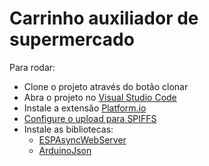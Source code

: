 # Carrinho auxiliador de supermercado

Para rodar:

- Clone o projeto através do botão clonar
- Abra o projeto no [Visual Studio Code](https://code.visualstudio.com/download)
- Instale a extensão [Platform.io](https://docs.platformio.org/en/latest/integration/ide/vscode.html)
- [Configure o upload para SPIFFS](https://randomnerdtutorials.com/esp32-vs-code-platformio-spiffs)
- Instale as bibliotecas:
  - [ESPAsyncWebServer](https://randomnerdtutorials.com/esp32-web-server-spiffs-spi-flash-file-system/)
  - [ArduinoJson](https://arduinojson.org/v6/doc/installation)
